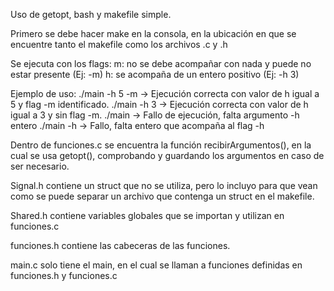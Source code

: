Uso de getopt, bash y makefile simple.

Primero se debe hacer make en la consola, en la ubicación en que se encuentre tanto el makefile como los archivos .c y .h

Se ejecuta con los flags:
m: no se debe acompañar con nada y puede no estar presente (Ej: -m)
h: se acompaña de un entero positivo (Ej: -h 3)

Ejemplo de uso:
./main -h 5 -m   -> Ejecución correcta con valor de h igual a 5 y flag -m identificado.
./main -h 3      -> Ejecución correcta con valor de h igual a 3 y sin flag -m.
./main           -> Fallo de ejecución, falta argumento -h entero
./main -h        -> Fallo, falta entero que acompaña al flag -h

Dentro de funciones.c se encuentra la función recibirArgumentos(), en la cual se usa getopt(), comprobando y guardando los argumentos en caso de ser necesario.

Signal.h contiene un struct que no se utiliza, pero lo incluyo para que vean como se puede separar un archivo que contenga un struct en el makefile.

Shared.h contiene variables globales que se importan y utilizan en funciones.c

funciones.h contiene las cabeceras de las funciones.

main.c solo tiene el main, en el cual se llaman a funciones definidas en funciones.h y funciones.c




